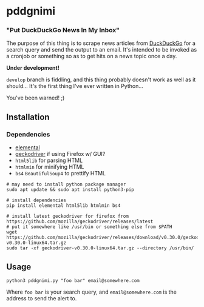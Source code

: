 # pddgnimi

### "Put DuckDuckGo News In My Inbox"

The purpose of this thing is to scrape news articles from [DuckDuckGo](https://duckduckgo.com/) for a search query and send the output to an email. It's intended to be invoked as a cronjob or something so as to get hits on a news topic once a day.

**Under development!**

`develop` branch is fiddling, and this thing probably doesn't work as well as it should... It's the first thing I've ever written in Python...

You've been warned! ;)


## Installation

### Dependencies

- [elemental](https://github.com/red-and-black/elemental)
- [geckodriver](https://github.com/mozilla/geckodriver/releases/latest) if using Firefox w/ GUI?
- `html5lib` for parsing HTML
- `htmlmin` for minifying HTML
- `bs4` `BeautifulSoup4` to prettify HTML


```
# may need to install python package manager
sudo apt update && sudo apt install python3-pip

# install dependencies
pip install elemental html5lib htmlmin bs4

# install latest geckodriver for firefox from https://github.com/mozilla/geckodriver/releases/latest
# put it somewhere like /usr/bin or something else from $PATH
wget https://github.com/mozilla/geckodriver/releases/download/v0.30.0/geckodriver-v0.30.0-linux64.tar.gz
sudo tar -xf geckodriver-v0.30.0-linux64.tar.gz --directory /usr/bin/
```

## Usage

```
python3 pddgnimi.py "foo bar" email@somewhere.com
```

Where `foo bar` is your search query, and `email@somewhere.com` is the address to send the alert to.
